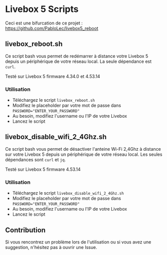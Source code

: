 # Livebox 5 Scripts

Ceci est une bifurcation de ce projet : https://github.com/PabloLec/livebox5_reboot

## livebox_reboot.sh

Ce script bash vous permet de redémarrer à distance votre Livebox 5 depuis un périphérique de votre réseau local.
La seule dépendance est `curl`.

Testé sur Livebox 5 firmware 4.34.0 et 4.53.14

### Utilisation

- Téléchargez le script `livebox_reboot.sh`
- Modifiez le placeholder par votre mot de passe dans `PASSWORD="ENTER_YOUR_PASSWORD"`
- Au besoin, modifiez l'username ou l'IP de votre Livebox
- Lancez le script

## livebox_disable_wifi_2_4Ghz.sh

Ce script bash vous permet de désactiver l'anteine Wi-Fi 2,4Ghz à distance sur votre Livebox 5 depuis un périphérique de votre réseau local.
Les seules dépendances sont `curl` et `jq`.

Testé sur Livebox 5 firmware 4.53.14

### Utilisation

- Téléchargez le script `livebox_disable_wifi_2_4Ghz.sh`
- Modifiez le placeholder par votre mot de passe dans `PASSWORD="ENTER_YOUR_PASSWORD"`
- Au besoin, modifiez l'username ou l'IP de votre Livebox
- Lancez le script

## Contribution

Si vous rencontrez un problème lors de l'utilisation ou si vous avez une suggestion, n'hésitez pas à ouvrir une Issue.
